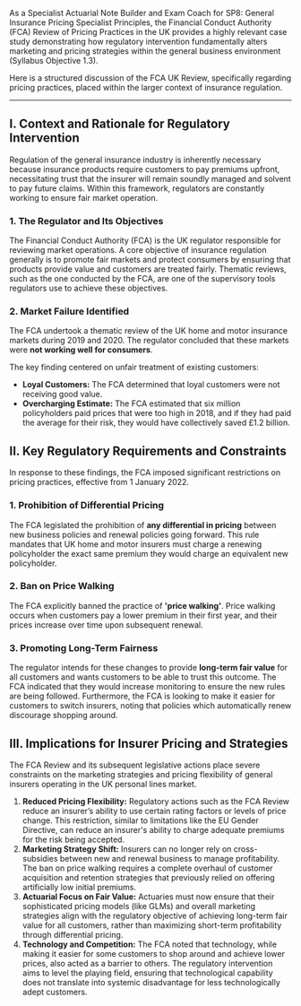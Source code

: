 As a Specialist Actuarial Note Builder and Exam Coach for SP8: General Insurance Pricing Specialist Principles, the Financial Conduct Authority (FCA) Review of Pricing Practices in the UK provides a highly relevant case study demonstrating how regulatory intervention fundamentally alters marketing and pricing strategies within the general business environment (Syllabus Objective 1.3).

Here is a structured discussion of the FCA UK Review, specifically regarding pricing practices, placed within the larger context of insurance regulation.

---

## **I. Context and Rationale for Regulatory Intervention**

Regulation of the general insurance industry is inherently necessary because insurance products require customers to pay premiums upfront, necessitating trust that the insurer will remain soundly managed and solvent to pay future claims. Within this framework, regulators are constantly working to ensure fair market operation.

### **1\. The Regulator and Its Objectives**

The Financial Conduct Authority (FCA) is the UK regulator responsible for reviewing market operations. A core objective of insurance regulation generally is to promote fair markets and protect consumers by ensuring that products provide value and customers are treated fairly. Thematic reviews, such as the one conducted by the FCA, are one of the supervisory tools regulators use to achieve these objectives.

### **2\. Market Failure Identified**

The FCA undertook a thematic review of the UK home and motor insurance markets during 2019 and 2020\. The regulator concluded that these markets were **not working well for consumers**.

The key finding centered on unfair treatment of existing customers:

* **Loyal Customers:** The FCA determined that loyal customers were not receiving good value.  
* **Overcharging Estimate:** The FCA estimated that six million policyholders paid prices that were too high in 2018, and if they had paid the average for their risk, they would have collectively saved £1.2 billion.

## **II. Key Regulatory Requirements and Constraints**

In response to these findings, the FCA imposed significant restrictions on pricing practices, effective from 1 January 2022\.

### **1\. Prohibition of Differential Pricing**

The FCA legislated the prohibition of **any differential in pricing** between new business policies and renewal policies going forward. This rule mandates that UK home and motor insurers must charge a renewing policyholder the exact same premium they would charge an equivalent new policyholder.

### **2\. Ban on Price Walking**

The FCA explicitly banned the practice of **'price walking'**. Price walking occurs when customers pay a lower premium in their first year, and their prices increase over time upon subsequent renewal.

### **3\. Promoting Long-Term Fairness**

The regulator intends for these changes to provide **long-term fair value** for all customers and wants customers to be able to trust this outcome. The FCA indicated that they would increase monitoring to ensure the new rules are being followed. Furthermore, the FCA is looking to make it easier for customers to switch insurers, noting that policies which automatically renew discourage shopping around.

## **III. Implications for Insurer Pricing and Strategies**

The FCA Review and its subsequent legislative actions place severe constraints on the marketing strategies and pricing flexibility of general insurers operating in the UK personal lines market.

1. **Reduced Pricing Flexibility:** Regulatory actions such as the FCA Review reduce an insurer’s ability to use certain rating factors or levels of price change. This restriction, similar to limitations like the EU Gender Directive, can reduce an insurer's ability to charge adequate premiums for the risk being accepted.  
2. **Marketing Strategy Shift:** Insurers can no longer rely on cross-subsidies between new and renewal business to manage profitability. The ban on price walking requires a complete overhaul of customer acquisition and retention strategies that previously relied on offering artificially low initial premiums.  
3. **Actuarial Focus on Fair Value:** Actuaries must now ensure that their sophisticated pricing models (like GLMs) and overall marketing strategies align with the regulatory objective of achieving long-term fair value for all customers, rather than maximizing short-term profitability through differential pricing.  
4. **Technology and Competition:** The FCA noted that technology, while making it easier for some customers to shop around and achieve lower prices, also acted as a barrier to others. The regulatory intervention aims to level the playing field, ensuring that technological capability does not translate into systemic disadvantage for less technologically adept customers.

